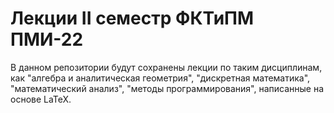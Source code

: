 # Лекции II семестр ФКТиПМ ПМИ-22
В данном репозитории будут сохранены лекции по таким дисциплинам, как "алгебра и аналитическая геометрия", "дискретная математика", "математический анализ", "методы программирования", написанные на основе LaTeX. 
